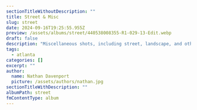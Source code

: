 ```yaml
---
sectionTitleWithoutDescription: ""
title: Street & Misc
slug: street
date: 2024-09-16T19:25:55.955Z
preview: /assets/albums/street/440538008355-R1-029-13-Edit.webp
draft: false
description: "Miscellaneous shots, including street, landscape, and other photographs."
tags:
  - atlanta
categories: []
excerpt: ""
author:
  name: Nathan Davenport
  picture: /assets/authors/nathan.jpg
sectionTitleWithDescription: ""
albumPath: street
fmContentType: album
---
```


